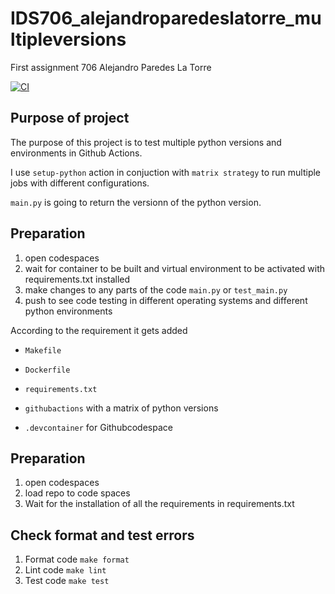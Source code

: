 # IDS706_alejandroparedeslatorre_multipleversions
First assignment 706 Alejandro Paredes La Torre 

[![CI](https://github.com/nogibjj/Jeremy_Tan_IDS706_Week4/actions/workflows/ci.yml/badge.svg)](https://github.com/nogibjj/Jeremy_Tan_IDS706_Week4/actions/workflows/ci.yml)

## Purpose of project
The purpose of this project is to test multiple python versions and environments in Github Actions. 

I use `setup-python` action in conjuction with `matrix strategy` to run multiple jobs with different configurations. 

`main.py` is going to return the versionn of the python version.

## Preparation
1. open codespaces 
2. wait for container to be built and virtual environment to be activated with requirements.txt installed 
3. make changes to any parts of the code `main.py` or `test_main.py`
4. push to see code testing in different operating systems and different python environments 

According to the requirement it gets added

* `Makefile`

* `Dockerfile`

* `requirements.txt`

* `githubactions` with a matrix of python versions 

* `.devcontainer` for Githubcodespace 

## Preparation
1. open codespaces 
2. load repo to code spaces
2. Wait for the installation of all the requirements in requirements.txt

## Check format and test errors
1. Format code `make format`
2. Lint code `make lint`
3. Test code `make test`
